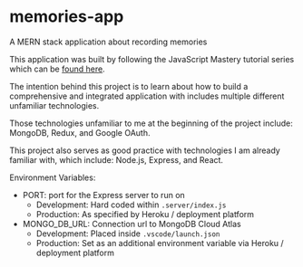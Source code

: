# memories-app
A MERN stack application about recording memories


This application was built by following the JavaScript Mastery tutorial series which can be [found here](https://www.youtube.com/watch?v=ngc9gnGgUdA&list=PL6QREj8te1P7VSwhrMf3D3Xt4V6_SRkhu).

The intention behind this project is to learn about how to build a comprehensive and integrated application with includes multiple different unfamiliar technologies.

Those technologies unfamiliar to me at the beginning of the project include: MongoDB, Redux, and Google OAuth.

This project also serves as good practice with technologies I am already familiar with, which include: Node.js, Express, and React.

Environment Variables:
- PORT: port for the Express server to run on
    - Development: Hard coded within `.server/index.js`
    - Production: As specified by Heroku / deployment platform
- MONGO_DB_URL: Connection url to MongoDB Cloud Atlas
    - Development: Placed inside `.vscode/launch.json`
    - Production: Set as an additional environment variable via Heroku / deployment platform